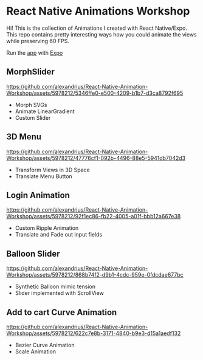 # React Native Animations Workshop

Hi! This is the collection of Animations I created with React Native/Expo. This repo contains pretty interesting ways how you could animate the views while preserving 60 FPS.

Run the [app](https://exp.host/@alexandrius/AnimationWorkshop) with [Expo](https://expo.io/)



## MorphSlider


https://github.com/alexandrius/React-Native-Animation-Workshop/assets/5978212/5346ffe0-e500-4209-b1b7-d3ca8792f695




* Morph SVGs
* Animate LinearGradient
* Custom Slider


## 3D Menu


https://github.com/alexandrius/React-Native-Animation-Workshop/assets/5978212/47776cf1-092b-4496-88e5-5941db7042d3



* Transform Views in 3D Space
* Translate Menu Button

## Login Animation


https://github.com/alexandrius/React-Native-Animation-Workshop/assets/5978212/92f1ec86-fb22-4005-a01f-bbb12a667e38



* Custom Ripple Animation
* Translate and Fade out input fields

## Balloon Slider


https://github.com/alexandrius/React-Native-Animation-Workshop/assets/5978212/868b74f2-d9b1-4cdc-959e-0fdcdae677bc


* Synthetic Balloon mimic tension
* Slider implemented with ScrollView 

## Add to cart Curve Animation


https://github.com/alexandrius/React-Native-Animation-Workshop/assets/5978212/622c7e8b-3171-4840-b9e3-d15a1aedf132


* Bezier Curve Animation
* Scale Animation

